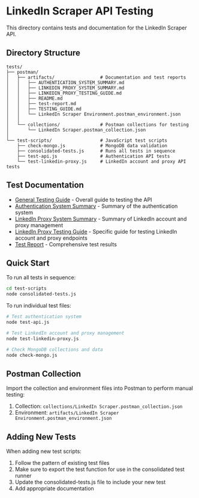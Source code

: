 # LinkedIn Scraper API Testing

This directory contains tests and documentation for the LinkedIn Scraper API.

## Directory Structure

```
tests/
├── postman/
│   ├── artifacts/                 # Documentation and test reports
│   │   ├── AUTHENTICATION_SYSTEM_SUMMARY.md
│   │   ├── LINKEDIN_PROXY_SYSTEM_SUMMARY.md
│   │   ├── LINKEDIN_PROXY_TESTING_GUIDE.md
│   │   ├── README.md
│   │   ├── test-report.md
│   │   ├── TESTING_GUIDE.md
│   │   └── LinkedIn Scraper Environment.postman_environment.json
│   │
│   └── collections/               # Postman collections for testing
│       └── LinkedIn Scraper.postman_collection.json
│
└── test-scripts/                  # JavaScript test scripts
    ├── check-mongo.js             # MongoDB data validation
    ├── consolidated-tests.js      # Runs all tests in sequence
    ├── test-api.js                # Authentication API tests
    └── test-linkedin-proxy.js     # LinkedIn account and proxy API tests
```

## Test Documentation

- [General Testing Guide](./artifacts/TESTING_GUIDE.md) - Overall guide to testing the API
- [Authentication System Summary](./artifacts/AUTHENTICATION_SYSTEM_SUMMARY.md) - Summary of the authentication system
- [LinkedIn Proxy System Summary](./artifacts/LINKEDIN_PROXY_SYSTEM_SUMMARY.md) - Summary of LinkedIn account and proxy management
- [LinkedIn Proxy Testing Guide](./artifacts/LINKEDIN_PROXY_TESTING_GUIDE.md) - Specific guide for testing LinkedIn account and proxy endpoints
- [Test Report](./artifacts/test-report.md) - Comprehensive test results

## Quick Start

To run all tests in sequence:

```bash
cd test-scripts
node consolidated-tests.js
```

To run individual test files:

```bash
# Test authentication system
node test-api.js

# Test LinkedIn account and proxy management
node test-linkedin-proxy.js

# Check MongoDB collections and data
node check-mongo.js
```

## Postman Collection

Import the collection and environment files into Postman to perform manual testing:

1. Collection: `collections/LinkedIn Scraper.postman_collection.json`
2. Environment: `artifacts/LinkedIn Scraper Environment.postman_environment.json`

## Adding New Tests

When adding new test scripts:

1. Follow the pattern of existing test files
2. Make sure to export the test function for use in the consolidated test runner
3. Update the consolidated-tests.js file to include your new test
4. Add appropriate documentation
